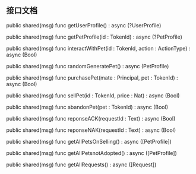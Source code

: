 ## 接口文档



public shared(msg) func getUserProfile() : async (?UserProfile)



public shared(msg) func getPetProfile(id : TokenId) : async (?PetProfile)



public shared(msg) func interactWithPet(id : TokenId, action : ActionType) : async (Bool)



public shared(msg) func randomGeneratePet() : async (PetProfile)



public shared(msg) func purchasePet(mate : Principal, pet : TokenId) : async (Bool)



public shared(msg) func sellPet(id : TokenId, price : Nat) : async (Bool)



public shared(msg) func abandonPet(pet : TokenId) : async (Bool)



public shared(msg) func reponseACK(requestId : Text) : async (Bool)



public shared(msg) func reponseNAK(requestId : Text) : async (Bool)



public shared(msg) func getAllPetsOnSelling() : async ([PetProfile])



public shared(msg) func getAllPetsnotAdopted() : async ([PetProfile]) 



public shared(msg) func getAllRequests() : async ([Request])